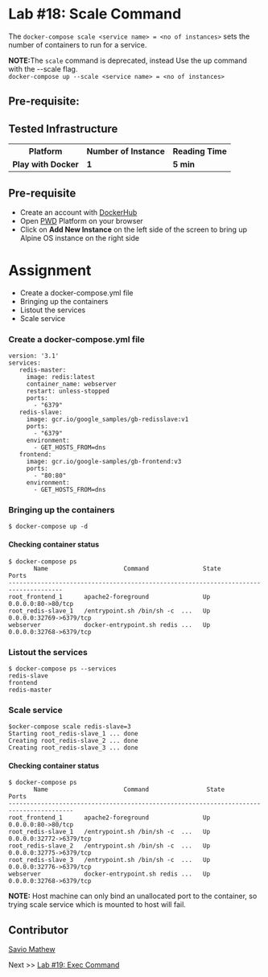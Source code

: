 # Lab #18: Scale Command
The `docker-compose scale <service name> = <no of instances>` sets the number of containers to run for a service.

<b>NOTE:</b>The `scale` command is deprecated, instead Use the up command with the --scale flag.<br>
`docker-compose up --scale <service name> = <no of instances>`

## Pre-requisite:

## Tested Infrastructure

<table class="tg">
  <tr>
    <th class="tg-yw4l"><b>Platform</b></th>
    <th class="tg-yw4l"><b>Number of Instance</b></th>
    <th class="tg-yw4l"><b>Reading Time</b></th>
    
  </tr>
  <tr>
    <td class="tg-yw4l"><b> Play with Docker</b></td>
    <td class="tg-yw4l"><b>1</b></td>
    <td class="tg-yw4l"><b>5 min</b></td>
    
  </tr>
  
</table>

## Pre-requisite

- Create an account with [DockerHub](https://hub.docker.com)
- Open [PWD](https://labs.play-with-docker.com/) Platform on your browser 
- Click on **Add New Instance** on the left side of the screen to bring up Alpine OS instance on the right side

# Assignment
- Create a docker-compose.yml file
- Bringing up the containers
- Listout the services
- Scale service

### Create a docker-compose.yml file
```
version: '3.1'
services:
   redis-master:
     image: redis:latest 
     container_name: webserver
     restart: unless-stopped
     ports:
       - "6379"
   redis-slave: 
     image: gcr.io/google_samples/gb-redisslave:v1 
     ports: 
       - "6379"
     environment: 
       - GET_HOSTS_FROM=dns
   frontend: 
     image: gcr.io/google-samples/gb-frontend:v3 
     ports: 
       - "80:80" 
     environment: 
       - GET_HOSTS_FROM=dns
```

### Bringing up the containers
```
$ docker-compose up -d
```

#### Checking container status
```
$ docker-compose ps
       Name                     Command               State            Ports         
-------------------------------------------------------------------------------------
root_frontend_1      apache2-foreground               Up      0.0.0.0:80->80/tcp     
root_redis-slave_1   /entrypoint.sh /bin/sh -c  ...   Up      0.0.0.0:32769->6379/tcp
webserver            docker-entrypoint.sh redis ...   Up      0.0.0.0:32768->6379/tcp  
```

### Listout the services
```
$ docker-compose ps --services
redis-slave
frontend
redis-master
```

### Scale service 
```
$ocker-compose scale redis-slave=3
Starting root_redis-slave_1 ... done
Creating root_redis-slave_2 ... done
Creating root_redis-slave_3 ... done
```
#### Checking container status
```
$ docker-compose ps
       Name                     Command                State              Ports         
----------------------------------------------------------------------------------------
root_frontend_1      apache2-foreground               Up         0.0.0.0:80->80/tcp                      
root_redis-slave_1   /entrypoint.sh /bin/sh -c  ...   Up         0.0.0.0:32772->6379/tcp
root_redis-slave_2   /entrypoint.sh /bin/sh -c  ...   Up         0.0.0.0:32775->6379/tcp
root_redis-slave_3   /entrypoint.sh /bin/sh -c  ...   Up         0.0.0.0:32776->6379/tcp
webserver            docker-entrypoint.sh redis ...   Up         0.0.0.0:32768->6379/tcp
```
<b>NOTE:</b> Host machine can only bind an unallocated port to the container, so trying scale service which is mounted to host will fail.

## Contributor
[Savio Mathew](https://www.linkedin.com/in/saviovettoor)

Next >> [Lab #19: Exec Command](http://dockerlabs.nholuongut.com/intermediate/workshop/DockerCompose/Lab_%234_Exec_Command.html)
